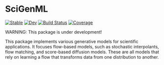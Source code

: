 # SciGenML

[![Stable](https://img.shields.io/badge/docs-stable-blue.svg)](https://nmucke.github.io/SciGenML.jl/stable/)
[![Dev](https://img.shields.io/badge/docs-dev-blue.svg)](https://nmucke.github.io/SciGenML.jl/dev/)
[![Build Status](https://github.com/nmucke/SciGenML.jl/actions/workflows/CI.yml/badge.svg?branch=main)](https://github.com/nmucke/SciGenML.jl/actions/workflows/CI.yml?query=branch%3Amain)
[![Coverage](https://codecov.io/gh/nmucke/SciGenML.jl/branch/main/graph/badge.svg)](https://codecov.io/gh/nmucke/SciGenML.jl)

WARNING: This package is under development!

This package implements various generative models for scientific applications. It focuses flow-based models, such as stochastic interpolants, flow matching, and score-based diffusion models. These are all models that rely on learning a flow that transforms data from one distribution to another. 
